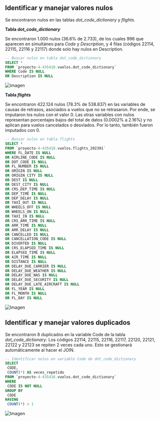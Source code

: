 ## Identificar y manejar valores nulos 

Se encontraron nulos en las tablas *dot_code_dictionary* y *flights*.

**Tabla *dot_code_dictionary***

Se encontraron 1.000 nulos (36.6% de 2.733), de los cuales 996 que aparecen en simultáneo para *Code* y *Description*, y 4 filas (códigos 22114, 22115, 22116 y 22117) donde solo hay nulos en Description.

```sql
-- Buscar nulos en tabla dot_code_dictionary
SELECT *
FROM `proyecto-4-435418.vuelos.dot_code_dictionary`
WHERE Code IS NULL
OR Description IS NULL
```

![imagen](https://github.com/user-attachments/assets/490d017f-5163-4d71-a53f-96d96b05f29b)

**Tabla *flights***

Se encontraron 422.124 nulos (78.3% de 538.837) en las variables de causas de retrasos, asociados a vuelos que no se retrasaron. Por ende, se imputaron los nulos con el valor 0. Las otras variables con nulos representan porcentajes bajos del total de datos (0.0002% a 2.16%) y no aplican para vuelos cancelados o desviados. Por lo tanto, también fueron imputados con 0.

```sql
-- Buscar nulos en tabla flights
SELECT *
FROM `proyecto-4-435418.vuelos.flights_202301`
WHERE FL_DATE IS NULL
OR AIRLINE_CODE IS NULL
OR DOT_CODE IS NULL
OR FL_NUMBER IS NULL
OR ORIGIN IS NULL
OR ORIGIN_CITY IS NULL
OR DEST IS NULL
OR DEST_CITY IS NULL
OR CRS_DEP_TIME IS NULL
OR DEP_TIME IS NULL
OR DEP_DELAY IS NULL
OR TAXI_OUT IS NULL
OR WHEELS_OFF IS NULL
OR WHEELS_ON IS NULL
OR TAXI_IN IS NULL
OR CRS_ARR_TIME IS NULL
OR ARR_TIME IS NULL
OR ARR_DELAY IS NULL
OR CANCELLED IS NULL
OR CANCELLATION_CODE IS NULL
OR DIVERTED IS NULL
OR CRS_ELAPSED_TIME IS NULL
OR ELAPSED_TIME IS NULL
OR AIR_TIME IS NULL
OR DISTANCE IS NULL
OR DELAY_DUE_CARRIER IS NULL
OR DELAY_DUE_WEATHER IS NULL
OR DELAY_DUE_NAS IS NULL
OR DELAY_DUE_SECURITY IS NULL
OR DELAY_DUE_LATE_AIRCRAFT IS NULL
OR FL_YEAR IS NULL
OR FL_MONTH IS NULL
OR FL_DAY IS NULL
```

![Imagen](https://github.com/user-attachments/assets/7bc43f74-2ee1-43ab-b298-d0effd35cc29)

## Identificar y manejar valores duplicados

Se encontraron 8 duplicados en la variable Code de la tabla *dot_code_dictionary*. Los códigos 22114, 22115, 22116, 22117, 22120, 22121, 22122 y 22123 se repiten 2 veces cada uno. Esto se gestionará automáticamente al hacer el JOIN.

```sql
-- Identificar nulos en variable Code de dot_code_dictionary
SELECT
 CODE,
 COUNT(*) AS veces_repetido
FROM `proyecto-4-435418.vuelos.dot_code_dictionary`
WHERE
 CODE IS NOT NULL
GROUP BY
 CODE
HAVING
 COUNT(*) > 1
```

![Imagen](https://github.com/user-attachments/assets/81913ae5-0408-4cfe-8f28-62421cbdc1c1)
